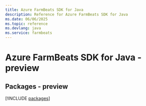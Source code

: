 ```yaml
---
title: Azure FarmBeats SDK for Java
description: Reference for Azure FarmBeats SDK for Java
ms.date: 06/06/2025
ms.topic: reference
ms.devlang: java
ms.service: farmbeats
---
```

# Azure FarmBeats SDK for Java - preview
## Packages - preview
[!INCLUDE [packages](farmbeats-index.md)]
